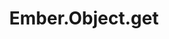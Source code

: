 ---
title: Ember.Object.get
template: topic.jade
tags: [ object ]
description: return value of property by given name while respecting computed and observed properties
arguments:
    keyName:
        required: true
        description: name of property to get value for
---
